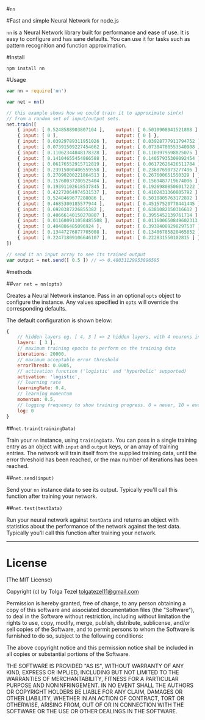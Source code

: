 #`nn`

#Fast and simple Neural Network for node.js

`nn` is a Neural Network library built for performance and ease of use. It is easy to configure and has sane defaults. You can use it for tasks such as pattern recognition and function approximation. 

#Install
```
npm install nn
```

#Usage
```javascript
var nn = require('nn')

var net = nn()

// this example shows how we could train it to approximate sin(x)
// from a random set of input/output sets.
net.train([
    { input: [ 0.5248588903807104 ],    output: [ 0.5010908941521808 ] },
    { input: [ 0 ],                     output: [ 0 ] },            
    { input: [ 0.03929789311951026 ],   output: [ 0.03928777911794752 ] },
    { input: [ 0.07391509227454662 ],   output: [ 0.07384780553540908 ] },
    { input: [ 0.11062344848178328 ],   output: [ 0.1103979598825075 ] },
    { input: [ 0.14104655454866588 ],   output: [ 0.14057935309092454 ] },
    { input: [ 0.06176552915712819 ],   output: [ 0.06172626426511784 ] },
    { input: [ 0.23915000406559558 ],   output: [ 0.2368769073277496 ] },
    { input: [ 0.27090200221864513 ],   output: [ 0.267600651550329 ] },
    { input: [ 0.15760037200525404 ],   output: [ 0.1569487719674096 ] },
    { input: [ 0.19391102618537845 ],   output: [ 0.19269808506017222 ] },
    { input: [ 0.42272064974531537 ],   output: [ 0.4102431360805792 ] },
    { input: [ 0.5248469677288086 ],    output: [ 0.5010805763172892 ] },
    { input: [ 0.4685300185577944 ],    output: [ 0.45157520770441445 ] },
    { input: [ 0.6920387226855382 ],    output: [ 0.6381082150316612 ] },
    { input: [ 0.40666140150278807 ],   output: [ 0.3955452139761714 ] },
    { input: [ 0.011600911058485508 ],  output: [ 0.011600650849602313 ] },
    { input: [ 0.404806485096924 ],     output: [ 0.39384089298297537 ] },
    { input: [ 0.13447276877705008 ],   output: [ 0.13406785820465852 ] },
    { input: [ 0.22471809106646107 ],   output: [ 0.222831550102815 ] } 
])

// send it an input array to see its trained output
var output = net.send([ 0.5 ]) // => 0.48031129953896595
```

#methods

##`var net = nn(opts)`

Creates a Neural Network instance. Pass in an optional `opts` object to configure the instance. Any values specified in `opts` will override the corresponding defaults.

The default configuration is shown below:
```javascript
{
    // hidden layers eg. [ 4, 3 ] => 2 hidden layers, with 4 neurons in the first, and 3 in the second.
    layers: [ 3 ],
    // maximum training epochs to perform on the training data
    iterations: 20000,
    // maximum acceptable error threshold
    errorThresh: 0.0005,
    // activation function ('logistic' and 'hyperbolic' supported)
    activation: 'logistic',
    // learning rate
    learningRate: 0.4,
    // learning momentum
    momentum: 0.5,
    // logging frequency to show training progress. 0 = never, 10 = every 10 iterations.
    log: 0   
}
```

##`net.train(trainingData)`

Train your `nn` instance, using `trainingData`. You can pass in a single training entry as an object with `input` and `output` keys, or an array of training entries. The network will train itself from the supplied training data, until the error threshold has been reached, or the max number of iterations has been reached.

##`net.send(input)`

Send your `nn` instance data to see its output. Typically you'll call this function after training your network.

##`net.test(testData)`

Run your neural network against `testData` and returns an object with statistics about the performance of the network against the test data. Typically you'll call this function after training your network.


-------

# License 

(The MIT License)

Copyright (c) by Tolga Tezel <tolgatezel11@gmail.com>

Permission is hereby granted, free of charge, to any person obtaining a copy
of this software and associated documentation files (the "Software"), to deal
in the Software without restriction, including without limitation the rights
to use, copy, modify, merge, publish, distribute, sublicense, and/or sell
copies of the Software, and to permit persons to whom the Software is
furnished to do so, subject to the following conditions:

The above copyright notice and this permission notice shall be included in
all copies or substantial portions of the Software.

THE SOFTWARE IS PROVIDED "AS IS", WITHOUT WARRANTY OF ANY KIND, EXPRESS OR
IMPLIED, INCLUDING BUT NOT LIMITED TO THE WARRANTIES OF MERCHANTABILITY,
FITNESS FOR A PARTICULAR PURPOSE AND NONINFRINGEMENT. IN NO EVENT SHALL THE
AUTHORS OR COPYRIGHT HOLDERS BE LIABLE FOR ANY CLAIM, DAMAGES OR OTHER
LIABILITY, WHETHER IN AN ACTION OF CONTRACT, TORT OR OTHERWISE, ARISING FROM,
OUT OF OR IN CONNECTION WITH THE SOFTWARE OR THE USE OR OTHER DEALINGS IN
THE SOFTWARE.

